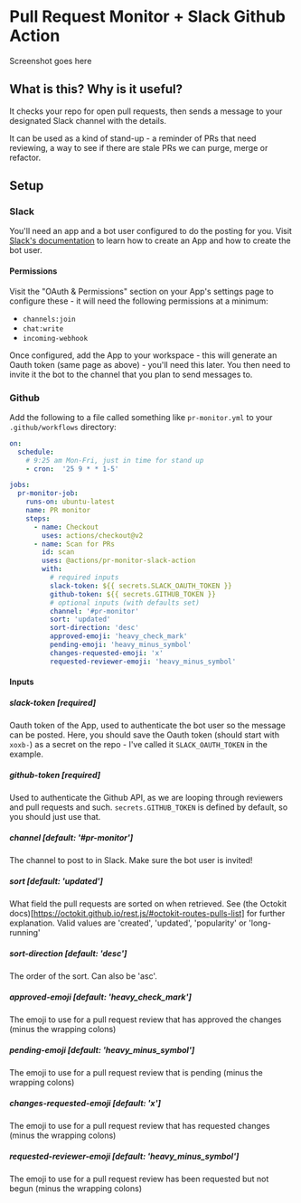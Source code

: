 # Pull Request Monitor + Slack Github Action

Screenshot goes here

## What is this? Why is it useful?

It checks your repo for open pull requests, then sends a message to your designated
Slack channel with the details.

It can be used as a kind of stand-up - a reminder of PRs that need reviewing, a way
to see if there are stale PRs we can purge, merge or refactor.

## Setup

### Slack

You'll need an app and a bot user configured to do the posting for you. Visit 
[Slack's documentation](https://api.slack.com/bot-users#creating-bot-user) 
to learn how to create an App and how to create the bot user. 

#### Permissions

Visit the "OAuth & Permissions" section on your App's settings page to configure 
these - it will need the following permissions at a minimum:

- `channels:join`
- `chat:write`
- `incoming-webhook`

Once configured, add the App to your workspace - this will generate an Oauth token
(same page as above) - you'll need this later. You then need to invite it the
bot to the channel that you plan to send messages to.

### Github

Add the following to a file called something like `pr-monitor.yml` to your `.github/workflows` directory:

```yaml
on:
  schedule:
    # 9:25 am Mon-Fri, just in time for stand up
    - cron:  '25 9 * * 1-5' 

jobs:
  pr-monitor-job:
    runs-on: ubuntu-latest
    name: PR monitor
    steps:
      - name: Checkout
        uses: actions/checkout@v2
      - name: Scan for PRs
        id: scan
        uses: @actions/pr-monitor-slack-action
        with:
          # required inputs
          slack-token: ${{ secrets.SLACK_OAUTH_TOKEN }}
          github-token: ${{ secrets.GITHUB_TOKEN }}
          # optional inputs (with defaults set)
          channel: '#pr-monitor'
          sort: 'updated'
          sort-direction: 'desc'
          approved-emoji: 'heavy_check_mark'
          pending-emoji: 'heavy_minus_symbol'
          changes-requested-emoji: 'x'
          requested-reviewer-emoji: 'heavy_minus_symbol'
```

#### Inputs

##### slack-token [required]

Oauth token of the App, used to authenticate the bot user so the message can be
posted. Here, you should save the Oauth token (should start with `xoxb-`) as a
secret on the repo - I've called it `SLACK_OAUTH_TOKEN` in the example.

##### github-token [required]

Used to authenticate the Github API, as we are looping through reviewers and pull
requests and such. `secrets.GITHUB_TOKEN` is defined by default, so you should
just use that.

##### channel [default: '#pr-monitor'] 

The channel to post to in Slack. Make sure the bot user is invited!

##### sort [default: 'updated']

What field the pull requests are sorted on when retrieved. See 
(the Octokit docs)[https://octokit.github.io/rest.js/#octokit-routes-pulls-list]
for further explanation. Valid values are 'created', 'updated', 'popularity'
or 'long-running'

##### sort-direction [default: 'desc']

The order of the sort. Can also be 'asc'.

##### approved-emoji [default: 'heavy_check_mark']

The emoji to use for a pull request review that has approved the changes
(minus the wrapping colons)

##### pending-emoji [default: 'heavy_minus_symbol']

The emoji to use for a pull request review that is pending (minus the 
wrapping colons)

##### changes-requested-emoji [default: 'x']

The emoji to use for a pull request review that has requested changes (minus
the wrapping colons)

##### requested-reviewer-emoji [default: 'heavy_minus_symbol']

The emoji to use for a pull request review has been requested but not begun
(minus the wrapping colons)

